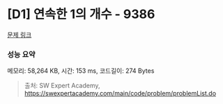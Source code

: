 # [D1] 연속한 1의 개수 - 9386 

[문제 링크](https://swexpertacademy.com/main/code/problem/problemDetail.do?contestProbId=AXALDUIq97oDFASI) 

### 성능 요약

메모리: 58,264 KB, 시간: 153 ms, 코드길이: 274 Bytes



> 출처: SW Expert Academy, https://swexpertacademy.com/main/code/problem/problemList.do
